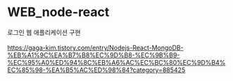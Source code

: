 # WEB_node-react
로그인 웹 애플리케이션 구현 <br><br>
https://gaga-kim.tistory.com/entry/Nodejs-React-MongoDB-%EB%A1%9C%EA%B7%B8%EC%9D%B8-%EC%9B%B9-%EC%95%A0%ED%94%8C%EB%A6%AC%EC%BC%80%EC%9D%B4%EC%85%98-%EA%B5%AC%ED%98%84?category=885425
